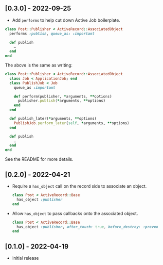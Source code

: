 ## [0.3.0] - 2022-09-25

- Add `performs` to help cut down Active Job boilerplate.

```ruby
class Post::Publisher < ActiveRecord::AssociatedObject
  performs :publish, queue_as: :important

  def publish
    …
  end
end
```

The above is the same as writing:

```ruby
class Post::Publisher < ActiveRecord::AssociatedObject
  class Job < ApplicationJob; end
  class PublishJob < Job
    queue_as :important

    def perform(publisher, *arguments, **options)
      publisher.publish(*arguments, **options)
    end
  end

  def publish_later(*arguments, **options)
    PublishJob.perform_later(self, *arguments, **options)
  end

  def publish
    …
  end
end
```

See the README for more details.

## [0.2.0] - 2022-04-21

- Require a `has_object` call on the record side to associate an object.

  ```ruby
  class Post < ActiveRecord::Base
    has_object :publisher
  end
  ```

- Allow `has_object` to pass callbacks onto the associated object.

  ```ruby
  class Post < ActiveRecord::Base
    has_object :publisher, after_touch: true, before_destroy: :prevent_errant_post_destroy
  end
  ```

## [0.1.0] - 2022-04-19

- Initial release

